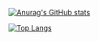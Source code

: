 [![Anurag's GitHub stats](https://github-readme-stats.vercel.app/api?username=KrowFeather&show_icons=true&theme=graywhite)](https://github.com/anuraghazra/github-readme-stats)

[![Top Langs](https://github-readme-stats.vercel.app/api/top-langs/?username=KrowFeather&layout=donut&theme=graywhite&langs_count=8)](https://github.com/anuraghazra/github-readme-stats)
